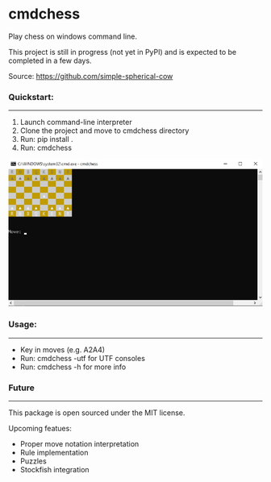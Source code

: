 # cmdchess
Play chess on windows command line.

This project is still in progress (not yet in PyPI) and is expected to be completed in a few days.

Source: https://github.com/simple-spherical-cow

### Quickstart:
---------------
1. Launch command-line interpreter
2. Clone the project and move to cmdchess directory
3. Run: pip install .
4. Run: cmdchess

![demo](docs/ascii.jpg?raw=true)

### Usage:
----------
- Key in moves (e.g. A2A4)
- Run: cmdchess -utf for UTF consoles
- Run: cmdchess -h for more info

### Future
----------
This package is open sourced under the MIT license.

Upcoming featues:
- Proper move notation interpretation
- Rule implementation
- Puzzles
- Stockfish integration
